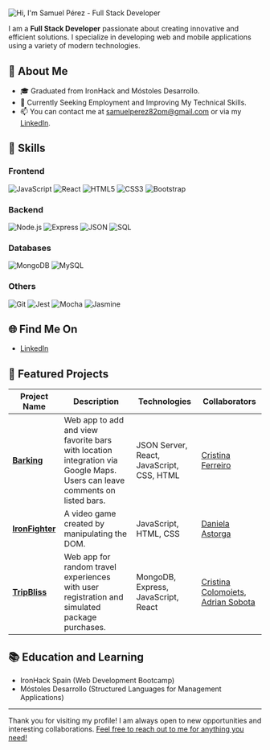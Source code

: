 # <p align="center">
  <img src="https://raw.githubusercontent.com/Samuel-Perez-Morcillo/mi-repo/main/animated-intro.svg" alt="Hi, I'm Samuel Pérez - Full Stack Developer">
</p>

I am a **Full Stack Developer** passionate about creating innovative and efficient solutions. 
I specialize in developing web and mobile applications using a variety of modern technologies.

## 🌟 About Me
- 🎓 Graduated from IronHack and Móstoles Desarrollo.
- 💼 Currently Seeking Employment and Improving My Technical Skills.
- 📫 You can contact me at [samuelperez82pm@gmail.com](mailto:samuelperez82pm@gmail.com) or via my [LinkedIn](https://www.linkedin.com/in/samuel-p%C3%A9rez-076553292/).

## 🚀 Skills

### **Frontend**
![JavaScript](https://img.shields.io/badge/-JavaScript-F7DF1E?style=flat&logo=javascript&logoColor=black)
![React](https://img.shields.io/badge/-React-61DAFB?style=flat&logo=react&logoColor=white)
![HTML5](https://img.shields.io/badge/-HTML5-E34F26?style=flat&logo=html5&logoColor=white)
![CSS3](https://img.shields.io/badge/-CSS3-1572B6?style=flat&logo=css3)
![Bootstrap](https://img.shields.io/badge/-Bootstrap-7952B3?style=flat&logo=bootstrap&logoColor=white)

### **Backend**
![Node.js](https://img.shields.io/badge/-Node.js-339933?style=flat&logo=nodedotjs&logoColor=white)
![Express](https://img.shields.io/badge/-Express-000000?style=flat&logo=express&logoColor=white)
![JSON](https://img.shields.io/badge/-JSON-000000?style=flat&logo=json&logoColor=white)
![SQL](https://img.shields.io/badge/-SQL-4479A1?style=flat&logo=postgresql&logoColor=white)

### **Databases**
![MongoDB](https://img.shields.io/badge/-MongoDB-47A248?style=flat&logo=mongodb&logoColor=white)
![MySQL](https://img.shields.io/badge/-MySQL-4479A1?style=flat&logo=mysql&logoColor=white)

### **Others**
![Git](https://img.shields.io/badge/-Git-F05032?style=flat&logo=git&logoColor=white)
![Jest](https://img.shields.io/badge/-Jest-C21325?style=flat&logo=jest&logoColor=white)
![Mocha](https://img.shields.io/badge/-Mocha-8D6748?style=flat&logo=mocha&logoColor=white)
![Jasmine](https://img.shields.io/badge/-Jasmine-8A4182?style=flat&logo=jasmine&logoColor=white)

## 🌐 Find Me On
- [LinkedIn](https://www.linkedin.com/in/samuel-p%C3%A9rez-076553292/)

## 🔧 Featured Projects

| Project Name  | Description  | Technologies | Collaborators |
|---------------|--------------|--------------|---------------|
| **[Barking](https://github.com/Samuel-Perez-Morcillo/Barking-client)** | Web app to add and view favorite bars with location integration via Google Maps. Users can leave comments on listed bars. | JSON Server, React, JavaScript, CSS, HTML | [Cristina Ferreiro](https://github.com/cristinaferreiro) |
| **[IronFighter](https://github.com/Daniela-AB25/Project1-Ironhack-Game)** | A video game created by manipulating the DOM. | JavaScript, HTML, CSS | [Daniela Astorga](https://github.com/Daniela-AB25) |
| **[TripBliss](https://github.com/CristinaColomoiets/random-experience-client)** | Web app for random travel experiences with user registration and simulated package purchases. | MongoDB, Express, JavaScript, React | [Cristina Colomoiets](https://github.com/CristinaColomoiets), [Adrian Sobota](https://github.com/Sobdev) |

## 📚 Education and Learning
- IronHack Spain (Web Development Bootcamp)
- Móstoles Desarrollo (Structured Languages for Management Applications)

---

Thank you for visiting my profile! I am always open to new opportunities and interesting collaborations. [Feel free to reach out to me for anything you need!](https://www.linkedin.com/in/samuel-p%C3%A9rez-076553292/)
